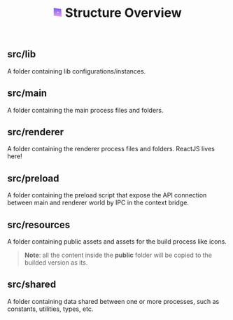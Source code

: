 <h1 align="center"><img src="./images/bullet.svg" width="20" /> Structure Overview</h1>

<br/>

## src/lib

A folder containing lib configurations/instances.

## src/main

A folder containing the main process files and folders.

## src/renderer

A folder containing the renderer process files and folders. ReactJS lives here!

## src/preload
A folder containing the preload script that expose the API connection between main and renderer world by IPC in the context bridge.

## src/resources

A folder containing public assets and assets for the build process like icons.

> **Note**: all the content inside the **public** folder will be copied to the builded version as its.

## src/shared

A folder containing data shared between one or more processes, such as constants, utilities, types, etc.
